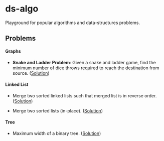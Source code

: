 # ds-algo
Playground for popular algorithms and data-structures problems.

## Problems

#### Graphs

* **Snake and Ladder Problem**: Given a snake and ladder game, find the minimum number of dice throws required to reach the destination from source. ([Solution](https://github.com/manoj2411/ds-algo/blob/master/Graphs/snake_ladder.rb))


#### Linked List

* Merge two sorted linked lists such that merged list is in reverse order. ([Solution](https://github.com/manoj2411/ds-algo/blob/master/Linklist/merge_reverse.rb))

* Merge two sorted lists (in-place). ([Solution](https://github.com/manoj2411/ds-algo/blob/master/Linklist/merge_in_place_iterative.rb))


#### Tree

* Maximum width of a binary tree. ([Solution](https://github.com/manoj2411/ds-algo/blob/master/Tree/max_width_of_tree.rb))
